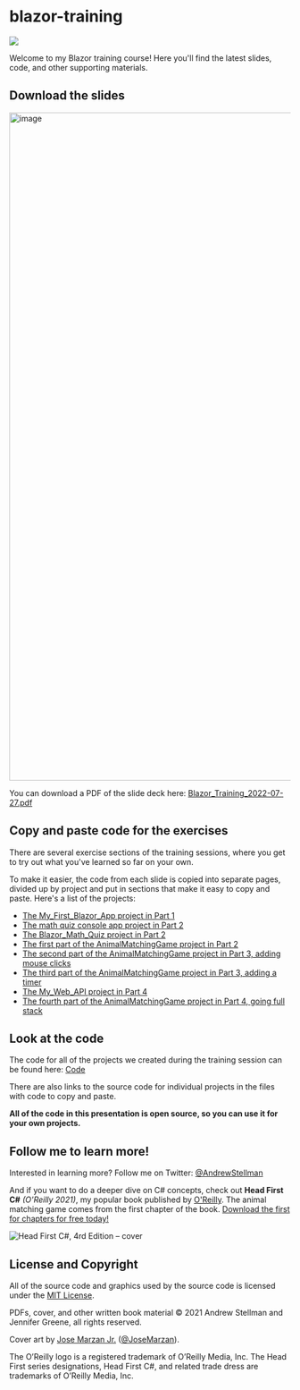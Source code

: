 # blazor-training

![](https://raw.githubusercontent.com/head-first-csharp/fourth-edition/master/Images/Head_First_CSharp_cover_glasses.png)

Welcome to my Blazor training course! Here you'll find the latest slides, code, and other supporting materials.

## Download the slides

<img width="1195" alt="image" src="https://user-images.githubusercontent.com/7516297/180501670-5b47e498-410d-415c-85c0-dd244e4fe5bf.png">

You can download a PDF of the slide deck here: [Blazor_Training_2022-07-27.pdf](https://github.com/andrewstellman/blazor-training/raw/main/Blazor_Training_2022-07-27.pdf)

## Copy and paste code for the exercises

There are several exercise sections of the training sessions, where you get to try out what you've learned so far on your own.

To make it easier, the code from each slide is copied into separate pages, divided up by project and put in sections that make it easy to copy and paste. Here's a list of the projects:
* [The My_First_Blazor_App project in Part 1](https://github.com/andrewstellman/blazor-training/blob/main/1-spinning-up.md)
* [The math quiz console app project in Part 2](https://github.com/andrewstellman/blazor-training/blob/main/2-console-math-quiz.md)
* [The Blazor_Math_Quiz project in Part 2](https://github.com/andrewstellman/blazor-training/blob/main/3-math-quiz-blazor-app.md)
* [The first part of the AnimalMatchingGame project in Part 2](https://github.com/andrewstellman/blazor-training/blob/main/4-animal-matching-part-1.md)
* [The second part of the AnimalMatchingGame project in Part 3, adding mouse clicks](https://github.com/andrewstellman/blazor-training/blob/main/5-animal-matching-part-2.md)
* [The third part of the AnimalMatchingGame project in Part 3, adding a timer](https://github.com/andrewstellman/blazor-training/blob/main/6-animal-matching-part-3.md)
* [The My_Web_API project in Part 4](https://github.com/andrewstellman/blazor-training/blob/main/7-my-web-api.md)
* [The fourth part of the AnimalMatchingGame project in Part 4, going full stack](https://github.com/andrewstellman/blazor-training/blob/main/8-animal-matching-part-4.md)

## Look at the code

The code for all of the projects we created during the training session can be found here: [Code](https://github.com/andrewstellman/blazor-training/tree/main/Code)

There are also links to the source code for individual projects in the files with code to copy and paste.

**All of the code in this presentation is open source, so you can use it for your own projects.**

## Follow me to learn more!

Interested in learning more? Follow me on Twitter: [@AndrewStellman](https://twitter.com/AndrewStellman)

And if you want to do a deeper dive on C# concepts, check out **Head First C#** *(O'Reilly 2021)*, my popular book published by [O'Reilly](https://oreilly.com). The animal matching game comes from the first chapter of the book. [Download the first for chapters for free today!](https://github.com/head-first-csharp/fourth-edition)

![Head First C#, 4rd Edition – cover](https://github.com/head-first-csharp/fourth-edition/raw/master/Head_First_C%23_4e_cover.png)

## License and Copyright

All of the source code and graphics used by the source code is licensed under the [MIT License](https://github.com/head-first-csharp/fourth-edition/blob/master/LICENSE).

PDFs, cover, and other written book material © 2021 Andrew Stellman and Jennifer Greene, all rights reserved.

Cover art by [Jose Marzan Jr.](http://josemarzan.com/) ([@JoseMarzan](https://twitter.com/JoseMarzan)).

The O’Reilly logo is a registered trademark of O’Reilly Media, Inc. The Head First series designations, Head First C#, and related trade dress are trademarks of O’Reilly Media, Inc.
